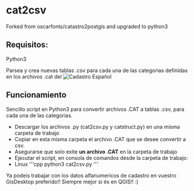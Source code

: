 # cat2csv

Forked from oscarfonts/catastro2postgis and upgraded to python3

## Requisitos:
Python3

Parsea y crea nuevas tablas .csv para cada una de las categorias definidas en los archivos .cat del ![Cadastro Español](https://www.sedecatastro.gob.es/)

## Funcionamiento

Sencillo script en Python3 para convertir archivos .CAT a tablas .csv, para cada una de las categorias.

- Descargar los archivos .py (cat2csv.py y catstruct.py) en una misma carpeta de trabajo
- Copiar en esta misma carpeta el archivo .CAT que se desee convertir a csv. 
- Asegurarse que solo exite **un archivo .CAT** en la carpeta de trabajo
- Ejecutar el script, en consola de comandos desde la carpeta de trabajo: 
- Linux
'''cpp
python3 cat2csv.py
'''

Ya podeis trabajar con los datos alfanumericos de cadastro en vuestro GisDesktop preferido!! 
Siempre mejor si és en QGIS!! :) 
